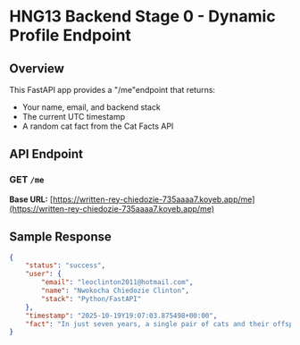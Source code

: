 # HNG13 Backend Stage 0 - Dynamic Profile Endpoint

## Overview
This FastAPI app provides a "/me"endpoint that returns:
- Your name, email, and backend stack
- The current UTC timestamp
- A random cat fact from the Cat Facts API

##  **API Endpoint**

### **GET** `/me`

**Base URL:**
[https://written-rey-chiedozie-735aaaa7.koyeb.app/me](https://written-rey-chiedozie-735aaaa7.koyeb.app/me)

## Sample Response
```json
{
    "status": "success",
    "user": {
        "email": "leoclinton2011@hotmail.com",
        "name": "Nwokocha Chiedozie Clinton",
        "stack": "Python/FastAPI"
    },
    "timestamp": "2025-10-19Y19:07:03.875498+00:00",
    "fact": "In just seven years, a single pair of cats and their offspring could produce a staggering total of 420,000 kittens."
}